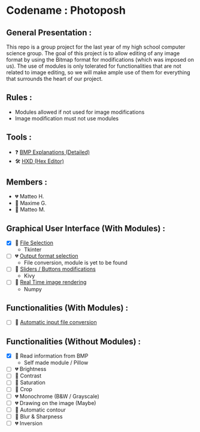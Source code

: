 # Codename : Photoposh

## General Presentation :
This repo is a group project for the last year of my high school computer science group. 
The goal of this project is to allow editing of any image format by using the Bitmap format for modifications (which was imposed on us).
The use of modules is only tolerated for functionalities that are not related to image editing, so we will make ample use of them for everything that surrounds the heart of our project.

## Rules : 
-	Modules allowed if not used for image modifications
-	Image modification must not use modules

## Tools : 
- ❓ [BMP Explanations (Detailed)](https://en.wikipedia.org/wiki/BMP_file_format)
- 🛠️ [HXD (Hex Editor)](https://mh-nexus.de/en/downloads.php?product=HxD20)

## Members :
- 💔 Matteo H.
- 💛 Maxime G.
- 💚 Matteo M.

## Graphical User Interface (With Modules) : 
- [x] 💛 [File Selection](https://stackoverflow.com/questions/3579568/choosing-a-file-in-python-with-simple-dialog)
    * Tkinter
- [ ] 💔 [Output format selection](https://stackoverflow.com/questions/11137120/how-to-convert-an-image-from-one-format-to-another-with-python)
    * File conversion, module is yet to be found
- [ ] 💚 [Sliders / Buttons modifications](https://kivy.org/#home)
    * Kivy
- [ ] 💛 [Real Time image rendering](https://stackoverflow.com/questions/45025869/how-to-process-images-in-real-time-and-output-a-real-time-video-of-the-result)
    * Numpy

## Functionalities (With Modules) :
- [ ] 💛 [Automatic input file conversion](https://stackoverflow.com/questions/46385999/transform-an-image-to-a-bitmap)

## Functionalities (Without Modules) :
- [x] 💛 Read information from BMP
    * Self made module / Pillow
-	[ ] 💔 Brightness
-	[ ] 💚 Contrast
-	[ ] 💚 Saturation
-	[ ] 💛 Crop
-	[ ] 💔 Monochrome (B&W / Grayscale)
-	[ ] 💔 Drawing on the image (Maybe)
-	[ ] 💛 Automatic contour 
-	[ ] 💚 Blur & Sharpness
-	[ ] 💔 Inversion

